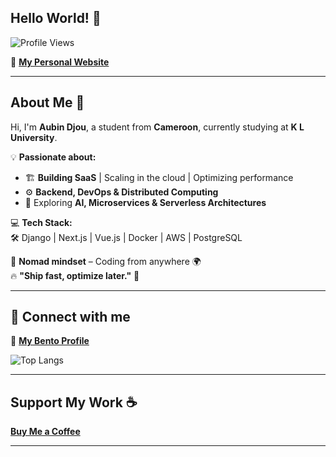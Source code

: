 
## **Hello World!** 👋  
![Profile Views](https://komarev.com/ghpvc/?username=acelest&color=green)  

🔗 [**My Personal Website**](https://acelestdev.vercel.app)  

---

## **About Me** 🚀  
Hi, I'm **Aubin Djou**, a student from **Cameroon**, currently studying at **K L University**.  

💡 **Passionate about:**  
- 🏗 **Building SaaS** | Scaling in the cloud | Optimizing performance  
- ⚙️ **Backend, DevOps & Distributed Computing**  
- 🤖 Exploring **AI, Microservices & Serverless Architectures**  

💻 **Tech Stack:**  
🛠 Django | Next.js | Vue.js | Docker | AWS | PostgreSQL  

📍 **Nomad mindset** – Coding from anywhere 🌍  
🔥 **"Ship fast, optimize later."** 🚀  

---

## **🔗 Connect with me**  
📌 [**My Bento Profile**](https://bento.me/aubindjou)  

![Top Langs](https://github-readme-stats.vercel.app/api/top-langs/?username=acelest&layout=compact&theme=radical)  

---

## **Support My Work** ☕  
[**Buy Me a Coffee**](https://buymeacoffee.com/acelestcode)  

---

